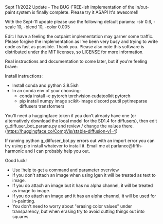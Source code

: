 Sept 11/2022 Update - The BUG-FREE-ish implementation of the in/out-paint system is finally complete. Please try it ASAP! It's awesome!!

With the Sept-11 update please use the following default params: -str 0.6, -scale 10, -blend 10, -color 0.005

Edit: I have a feeling the outpaint implementation may garner some traffic. Please forgive the implementation as I've been very busy and trying
to write code as fast as psosible. Thank you. Please also note this software is distributed under the MIT licenses, so LICENSE for more information.

Real instructions and documentation to come later, but if you're feeling brave:

Install instructions:
 - Install conda and python 3.8.5ish
 - In an conda env of your choosing:
   - conda install -c pytorch torchvision cudatoolkit pytorch 
   - pip install numpy image scikit-image discord psutil pytimeparse diffusers transformers
 
You'll need a huggingface token if you don't already have one (or alternatively download the local model for the SD1.4 for diffusers), then edit g_diffuser_bot_params.py and review / change the values there. (https://huggingface.co/CompVis/stable-diffusion-v1-4)

If running python g_diffuser_bot.py errors out with an import error you can try using pip install whatever to install it. Email me at parlance@fifth-harmonic and I can probably help you out.

Good luck!

- Use !help to get a command and parameter overview
- If you don't attach an image when using !gen it will be treated as text to image.
- If you do attach an image but it has no alpha channel, it will be treated as image to image.
- If you do attach an image and it has an alpha channel, it will be used for in-painting.
- You don't need to worry about "erasing color values" under transparency, but when erasing try to avoid cutting things out into squares.
